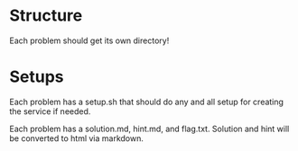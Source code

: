 # Structure
Each problem should get its own directory!

# Setups

Each problem has a setup.sh that should do any and all setup
for creating the service if needed.

Each problem has a solution.md, hint.md, and flag.txt.
Solution and hint will be converted to html via markdown.
